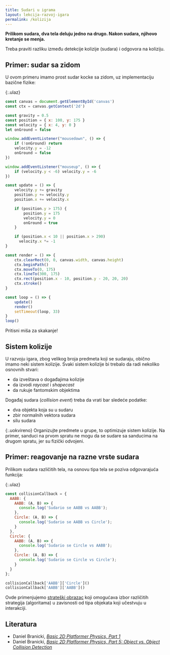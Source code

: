 ```yaml
---
title: Sudari u igrama
layout: lekcija-razvoj-igara
permalink: /kolizija
---
```


**Prilikom sudara, dva tela deluju jedno na drugo. Nakon sudara, njihovo kretanje se menja.**

Treba praviti razliku između detekcije kolizije (sudara) i odgovora na koliziju.

## Primer: sudar sa zidom

U ovom primeru imamo prost sudar kocke sa zidom, uz implementaciju bazične fizike:

{:.ulaz}
```js
const canvas = document.getElementById('canvas')
const ctx = canvas.getContext('2d')

const gravity = 0.5
const position = { x: 100, y: 175 }
const velocity = { x: 4, y: 0 }
let onGround = false

window.addEventListener("mousedown", () => {
    if (!onGround) return
    velocity.y = -12
    onGround = false
})

window.addEventListener("mouseup", () => {
    if (velocity.y < -6) velocity.y = -6
})

const update = () => {
    velocity.y += gravity
    position.y += velocity.y
    position.x += velocity.x

    if (position.y > 175) {
        position.y = 175
        velocity.y = 0
        onGround = true
    }

    if (position.x < 10 || position.x > 290) 
      velocity.x *= -1
}

const render = () => {
    ctx.clearRect(0, 0, canvas.width, canvas.height)
    ctx.beginPath()
    ctx.moveTo(0, 175)
    ctx.lineTo(300, 175)
    ctx.rect(position.x - 10, position.y - 20, 20, 20)
    ctx.stroke()
}

const loop = () => {
    update()
    render()
    setTimeout(loop, 33)
}
loop()
```

Pritisni miša za skakanje!

## Sistem kolizije

U razvoju igara, zbog velikog broja predmeta koji se sudaraju, obično imamo neki sistem kolizije. Svaki sistem kolizije bi trebalo da radi nekoliko osnovnih stvari: 
- da izveštava o događajima kolizije
- da izvodi *raycast* i *shapecast*
- da rukuje fantomskim objektima

Događaj sudara (*collision event*) treba da vrati bar sledeće podatke: 
- dva objekta koja su u sudaru
- zbir normalnih vektora sudara
- silu sudara

{:.uokvireno}
Organizujte predmete u grupe, to optimizuje sistem kolizije. Na primer, sanduci na prvom spratu ne mogu da se sudare sa sanducima na drugom spratu, jer su fizički odvojeni.

## Primer: reagovanje na razne vrste sudara

Prilikom sudara različitih tela, na osnovu tipa tela se poziva odgovarajuća funkcija:

{:.ulaz}
```js
const collisionCallback = {
  AABB: {
    AABB: (A, B) => {
      console.log('Sudario se AABB vs AABB');
    },
    Circle: (A, B) => {
      console.log('Sudario se AABB vs Circle');
    }
  },
  Circle: {
    AABB: (A, B) => {
      console.log('Sudario se Circle vs AABB');
    },
    Circle: (A, B) => {
      console.log('Sudario se Circle vs Circle');
    }
  }
};

collisionCallback['AABB']['Circle']()
collisionCallback['AABB']['AABB']()
```

Ovde primenjujemo [strateški obrazac](/obrazac-strategija) koji omogućava izbor različitih strategija (algoritama) u zavisnosti od tipa objekata koji učestvuju u interakciji.

## Literatura

- Daniel Branicki, [*Basic 2D Platformer Physics, Part 1*](https://gamedevelopment.tutsplus.com/basic-2d-platformer-physics-part-1--cms-25799t)
- Daniel Branicki, [*Basic 2D Platformer Physics, Part 5: Object vs. Object Collision Detection*](https://gamedevelopment.tutsplus.com/basic-platformer-physics-part-5-object-vs-object-collision-detection--cms-27594t)